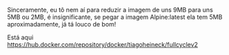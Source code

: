 Sinceramente, eu tô nem aí para reduzir a imagem de uns 9MB para uns 5MB ou 2MB, é insignificante, se pegar a imagem Alpine:latest ela tem 5MB aproximadamente, já tá louco de bom!

Está aqui https://hub.docker.com/repository/docker/tiagoheineck/fullcyclev2